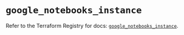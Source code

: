 # `google_notebooks_instance`

Refer to the Terraform Registry for docs: [`google_notebooks_instance`](https://registry.terraform.io/providers/hashicorp/google/6.49.1/docs/resources/notebooks_instance).
